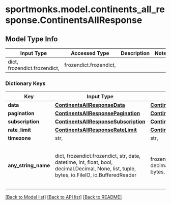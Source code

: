 # sportmonks.model.continents_all_response.ContinentsAllResponse

## Model Type Info
Input Type | Accessed Type | Description | Notes
------------ | ------------- | ------------- | -------------
dict, frozendict.frozendict,  | frozendict.frozendict,  |  | 

### Dictionary Keys
Key | Input Type | Accessed Type | Description | Notes
------------ | ------------- | ------------- | ------------- | -------------
**data** | [**ContinentsAllResponseData**](ContinentsAllResponseData.md) | [**ContinentsAllResponseData**](ContinentsAllResponseData.md) |  | [optional] 
**pagination** | [**ContinentsAllResponsePagination**](ContinentsAllResponsePagination.md) | [**ContinentsAllResponsePagination**](ContinentsAllResponsePagination.md) |  | [optional] 
**subscription** | [**ContinentsAllResponseSubscription**](ContinentsAllResponseSubscription.md) | [**ContinentsAllResponseSubscription**](ContinentsAllResponseSubscription.md) |  | [optional] 
**rate_limit** | [**ContinentsAllResponseRateLimit**](ContinentsAllResponseRateLimit.md) | [**ContinentsAllResponseRateLimit**](ContinentsAllResponseRateLimit.md) |  | [optional] 
**timezone** | str,  | str,  |  | [optional] 
**any_string_name** | dict, frozendict.frozendict, str, date, datetime, int, float, bool, decimal.Decimal, None, list, tuple, bytes, io.FileIO, io.BufferedReader | frozendict.frozendict, str, BoolClass, decimal.Decimal, NoneClass, tuple, bytes, FileIO | any string name can be used but the value must be the correct type | [optional]

[[Back to Model list]](../../README.md#documentation-for-models) [[Back to API list]](../../README.md#documentation-for-api-endpoints) [[Back to README]](../../README.md)

